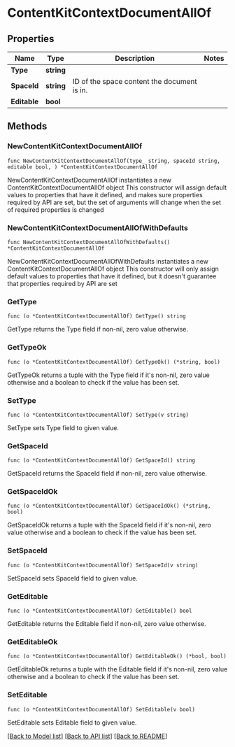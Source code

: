# ContentKitContextDocumentAllOf

## Properties

Name | Type | Description | Notes
------------ | ------------- | ------------- | -------------
**Type** | **string** |  | 
**SpaceId** | **string** | ID of the space content the document is in. | 
**Editable** | **bool** |  | 

## Methods

### NewContentKitContextDocumentAllOf

`func NewContentKitContextDocumentAllOf(type_ string, spaceId string, editable bool, ) *ContentKitContextDocumentAllOf`

NewContentKitContextDocumentAllOf instantiates a new ContentKitContextDocumentAllOf object
This constructor will assign default values to properties that have it defined,
and makes sure properties required by API are set, but the set of arguments
will change when the set of required properties is changed

### NewContentKitContextDocumentAllOfWithDefaults

`func NewContentKitContextDocumentAllOfWithDefaults() *ContentKitContextDocumentAllOf`

NewContentKitContextDocumentAllOfWithDefaults instantiates a new ContentKitContextDocumentAllOf object
This constructor will only assign default values to properties that have it defined,
but it doesn't guarantee that properties required by API are set

### GetType

`func (o *ContentKitContextDocumentAllOf) GetType() string`

GetType returns the Type field if non-nil, zero value otherwise.

### GetTypeOk

`func (o *ContentKitContextDocumentAllOf) GetTypeOk() (*string, bool)`

GetTypeOk returns a tuple with the Type field if it's non-nil, zero value otherwise
and a boolean to check if the value has been set.

### SetType

`func (o *ContentKitContextDocumentAllOf) SetType(v string)`

SetType sets Type field to given value.


### GetSpaceId

`func (o *ContentKitContextDocumentAllOf) GetSpaceId() string`

GetSpaceId returns the SpaceId field if non-nil, zero value otherwise.

### GetSpaceIdOk

`func (o *ContentKitContextDocumentAllOf) GetSpaceIdOk() (*string, bool)`

GetSpaceIdOk returns a tuple with the SpaceId field if it's non-nil, zero value otherwise
and a boolean to check if the value has been set.

### SetSpaceId

`func (o *ContentKitContextDocumentAllOf) SetSpaceId(v string)`

SetSpaceId sets SpaceId field to given value.


### GetEditable

`func (o *ContentKitContextDocumentAllOf) GetEditable() bool`

GetEditable returns the Editable field if non-nil, zero value otherwise.

### GetEditableOk

`func (o *ContentKitContextDocumentAllOf) GetEditableOk() (*bool, bool)`

GetEditableOk returns a tuple with the Editable field if it's non-nil, zero value otherwise
and a boolean to check if the value has been set.

### SetEditable

`func (o *ContentKitContextDocumentAllOf) SetEditable(v bool)`

SetEditable sets Editable field to given value.



[[Back to Model list]](../README.md#documentation-for-models) [[Back to API list]](../README.md#documentation-for-api-endpoints) [[Back to README]](../README.md)


